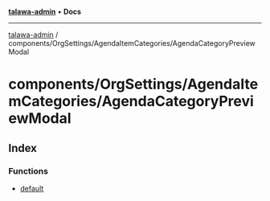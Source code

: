 [**talawa-admin**](../../../../README.md) • **Docs**

***

[talawa-admin](../../../../modules.md) / components/OrgSettings/AgendaItemCategories/AgendaCategoryPreviewModal

# components/OrgSettings/AgendaItemCategories/AgendaCategoryPreviewModal

## Index

### Functions

- [default](functions/default.md)
